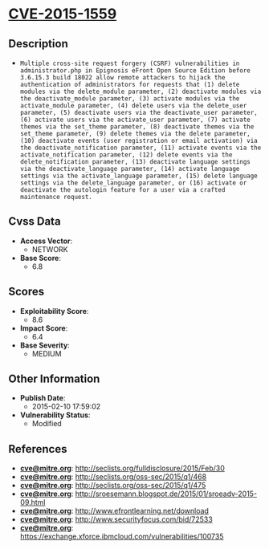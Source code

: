 
# [CVE-2015-1559](http://seclists.org/fulldisclosure/2015/Feb/30)

## Description

- `Multiple cross-site request forgery (CSRF) vulnerabilities in administrator.php in Epignosis eFront Open Source Edition before 3.6.15.3 build 18022 allow remote attackers to hijack the authentication of administrators for requests that (1) delete modules via the delete_module parameter, (2) deactivate modules via the deactivate_module parameter, (3) activate modules via the activate_module parameter, (4) delete users via the delete_user parameter, (5) deactivate users via the deactivate_user parameter, (6) activate users via the activate_user parameter, (7) activate themes via the set_theme parameter, (8) deactivate themes via the set_theme parameter, (9) delete themes via the delete parameter, (10) deactivate events (user registration or email activation) via the deactivate_notification parameter, (11) activate events via the activate_notification parameter, (12) delete events via the delete_notification parameter, (13) deactivate language settings via the deactivate_language parameter, (14) activate language settings via the activate_language parameter, (15) delete language settings via the delete_language parameter, or (16) activate or deactivate the autologin feature for a user via a crafted maintenance request.`

## Cvss Data

- **Access Vector**:
  - NETWORK
- **Base Score**:
  - 6.8

## Scores

- **Exploitability Score**:
  - 8.6
- **Impact Score**:
  - 6.4
- **Base Severity**:
  - MEDIUM

## Other Information

- **Publish Date**:
  - 2015-02-10 17:59:02
- **Vulnerability Status**:
  - Modified

## References

- **cve@mitre.org**: http://seclists.org/fulldisclosure/2015/Feb/30
- **cve@mitre.org**: http://seclists.org/oss-sec/2015/q1/468
- **cve@mitre.org**: http://seclists.org/oss-sec/2015/q1/475
- **cve@mitre.org**: http://sroesemann.blogspot.de/2015/01/sroeadv-2015-09.html
- **cve@mitre.org**: http://www.efrontlearning.net/download
- **cve@mitre.org**: http://www.securityfocus.com/bid/72533
- **cve@mitre.org**: https://exchange.xforce.ibmcloud.com/vulnerabilities/100735
